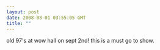 ```yaml
---
layout: post
date: 2008-08-01 03:55:05 GMT
title: ""
---
```

old 97's at wow hall on sept 2nd! this is a must go to show.